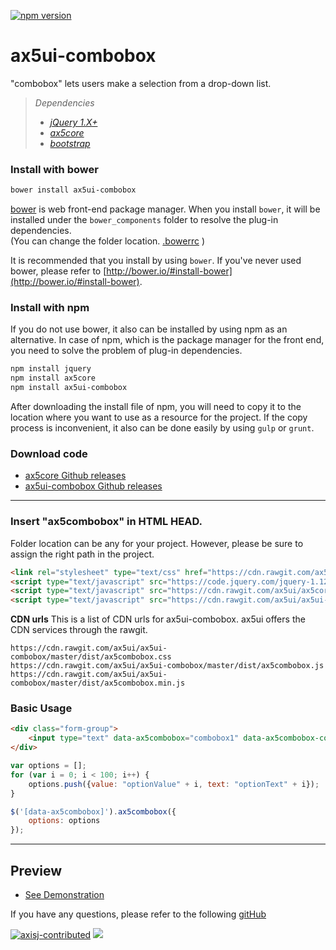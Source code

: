 [![npm version](https://badge.fury.io/js/ax5ui-combobox.svg)](https://badge.fury.io/js/ax5ui-combobox)

# ax5ui-combobox
"combobox" lets users make a selection from a drop-down list.

> *Dependencies*
> * _[jQuery 1.X+](http://jquery.com/)_
> * _[ax5core](http://ax5.io/ax5core)_
> * _[bootstrap](http://getbootstrap.com/)_


### Install with bower
```sh
bower install ax5ui-combobox
```
[bower](http://bower.io/#install-bower) is web front-end package manager.
When you install `bower`, it will be installed under the `bower_components` folder to resolve the plug-in dependencies.  
(You can change the folder location. [.bowerrc](http://bower.io/docs/config/#bowerrc-specification) )

It is recommended that you install by using `bower`. 
If you've never used bower, please refer to [http://bower.io/#install-bower](http://bower.io/#install-bower).

### Install with npm
If you do not use bower, it also can be installed by using npm as an alternative.
In case of npm, which is the package manager for the front end, you need to solve the problem of plug-in dependencies.

```sh
npm install jquery
npm install ax5core
npm install ax5ui-combobox
```

After downloading the install file of npm, you will need to copy it to the location where you want to use as a resource for the project.
If the copy process is inconvenient, it also can be done easily by using `gulp` or `grunt`.

### Download code
- [ax5core Github releases](https://github.com/ax5ui/ax5core/releases)
- [ax5ui-combobox Github releases](https://github.com/ax5ui/ax5ui-combobox/releases)

* * *

### Insert "ax5combobox" in HTML HEAD.
Folder location can be any for your project. However, please be sure to assign the right path in the project.
```html
<link rel="stylesheet" type="text/css" href="https://cdn.rawgit.com/ax5ui/ax5ui-combobox/master/dist/ax5combobox.css" />
<script type="text/javascript" src="https://code.jquery.com/jquery-1.12.3.min.js"></script>
<script type="text/javascript" src="https://cdn.rawgit.com/ax5ui/ax5core/master/dist/ax5core.min.js"></script>
<script type="text/javascript" src="https://cdn.rawgit.com/ax5ui/ax5ui-combobox/master/dist/ax5combobox.min.js"></script>
```

**CDN urls**
This is a list of CDN urls for ax5ui-combobox. ax5ui offers the CDN services through the rawgit.
```
https://cdn.rawgit.com/ax5ui/ax5ui-combobox/master/dist/ax5combobox.css
https://cdn.rawgit.com/ax5ui/ax5ui-combobox/master/dist/ax5combobox.js
https://cdn.rawgit.com/ax5ui/ax5ui-combobox/master/dist/ax5combobox.min.js
```

### Basic Usage
```html
<div class="form-group">
    <input type="text" data-ax5combobox="combobox1" data-ax5combobox-config='{}'/>
</div>
```
```js
var options = [];
for (var i = 0; i < 100; i++) {
    options.push({value: "optionValue" + i, text: "optionText" + i});
}

$('[data-ax5combobox]').ax5combobox({
    options: options
});
```


***

## Preview
- [See Demonstration](http://ax5.io/ax5ui-combobox/demo/index.html)

If you have any questions, please refer to the following [gitHub](https://github.com/ax5ui/ax5ui-kernel)


[![axisj-contributed](https://img.shields.io/badge/AXISJ.com-Contributed-green.svg)](https://github.com/axisj)
![](https://img.shields.io/badge/Seowoo-Mondo&Thomas-red.svg)
